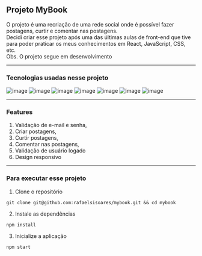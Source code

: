 ## Projeto MyBook

O projeto é uma recriação de uma rede social onde é possível fazer postagens, curtir e comentar nas postagens.
<br />
Decidi criar esse projeto após uma das últimas aulas de front-end que tive para poder praticar os meus conhecimentos em React, JavaScript, CSS, etc.
<br />
Obs. O projeto segue em desenvolvimento
<hr />

### Tecnologias usadas nesse projeto
![image](https://img.shields.io/badge/Linux-FCC624?style=for-the-badge&logo=linux&logoColor=black)
![image](https://img.shields.io/badge/VSCode-0078D4?style=for-the-badge&logo=visual%20studio%20code&logoColor=white)
![image](https://img.shields.io/badge/HTML5-E34F26?style=for-the-badge&logo=html5&logoColor=white)
![image](https://img.shields.io/badge/CSS3-1572B6?style=for-the-badge&logo=css3&logoColor=white)
![image](https://img.shields.io/badge/JavaScript-323330?style=for-the-badge&logo=javascript&logoColor=F7DF1E)
![image](https://img.shields.io/badge/React-20232A?style=for-the-badge&logo=react&logoColor=61DAFB)
![image](https://img.shields.io/badge/React_Router-CA4245?style=for-the-badge&logo=react-router&logoColor=white)
<hr />

### Features

1. Validação de e-mail e senha,
2. Criar postagens,
3. Curtir postagens,
4. Comentar nas postagens,
5. Validação de usuário logado
6. Design responsivo
<hr />

### Para executar esse projeto

1. Clone o repositório
```
git clone git@github.com:rafaelsisoares/mybook.git && cd mybook
```

2. Instale as dependências
```
npm install
```
3. Inicialize a aplicação
```
npm start
```